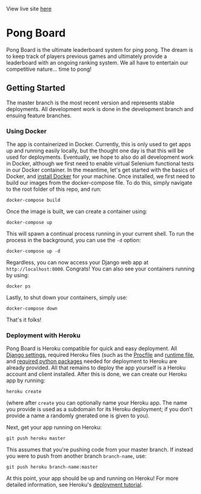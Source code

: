 View live site [here](https://converge-ping-pong.herokuapp.com/)

# Pong Board
Pong Board is the ultimate leaderboard system for ping pong. The dream is to keep track of players previous games and ultimately provide a leaderboard with an ongoing ranking system. We all have to entertain our competitive nature... time to pong!
## Getting Started
The master branch is the most recent version and represents stable deployments. All development work is done in the development branch and ensuing feature branches.
### Using Docker
The app is containerized in Docker. Currently, this is only used to get apps up and running easily locally, but the thought one day is that this will be used for deployments. Eventually, we hope to also do all development work in Docker, although we first need to enable virtual Selenium functional tests in our Docker container. 
In the meantime, let's get started with the basics of Docker, and [install Docker](https://docs.docker.com/install/) for your machine.
Once installed, we first need to build our images from the docker-compose file. To do this, simply navigate to the root folder of this repo, and run:
```
docker-compose build
```
Once the image is built, we can create a container using:
```
docker-compose up
```
This will spawn a continual process running in your current shell. To run the process in the background, you can use the `-d` option:
```
docker-compose up -d
```
Regardless, you can now access your Django web app at `http://localhost:8000`. Congrats!
You can also see your containers running by using:
```
docker ps
```
Lastly, to shut down your containers, simply use:
```
docker-compose down
```
That's it folks!
### Deployment with Heroku
Pong Board is Heroku compatible for quick and easy deployment. All [Django settings](pongboard/settings.py), required Heroku files (such as the [Procfile](Procfile) and [runtime file](runtime.txt), and [required python packages](requirements.txt) needed for deployment to Heroku are already provided. All that remains to deploy the app yourself is a Heroku account and client installed. After this is done, we can create our Heroku app by running:
```
heroku create
```
(where after `create` you can optionally name your Heroku app. The name you provide is used as a subdomain for its Heroku deployment; if you don't provide a name a randomly gnerated one is given to you).

Next, get your app running on Heroku:
```
git push heroku master
```
This assumes that you're pushing code from your master branch. If instead you were to push from another branch `branch-name`, use:
```
git push heroku branch-name:master
```
At this point, your app should be up and running on Heroku! For more detailed information, see Heroku's [deployment tutorial](https://devcenter.heroku.com/articles/getting-started-with-python#introduction).
